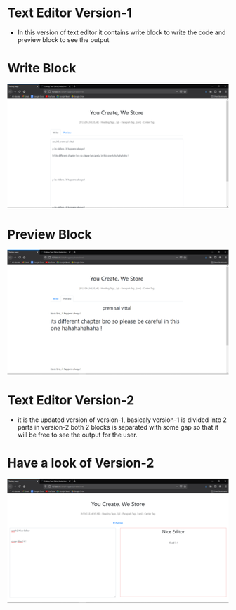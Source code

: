 
# Text Editor Version-1

- In this version of text editor it contains write block to write the code and preview block to see the output


# Write Block

![alt text](https://github.com/premsai2030/Text-Editor/blob/version-1/Write_Block.png)


# Preview Block

![alt text](https://github.com/premsai2030/Text-Editor/blob/version-1/Preview_Block.png)


# Text Editor Version-2

- it is the updated version of version-1, basicaly version-1 is divided into 2 parts in version-2 both 2 blocks is separated with some gap so that it will be free to see the output for the user.

# Have a look of Version-2

![](https://github.com/premsai2030/Text-Editor/blob/version-2/Text_Editor.png)
